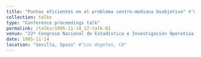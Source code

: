 ```yaml
---
title: "Puntos eficientes en el problema centro-mediana biobjetivo" #"Conference Proceeding talk 3 on Relevant Topic in Your Field"
collection: talks
type: "Conference proceedings talk"
permalink: /talks/1995-11-14_17-talk-01
venue: "22º Congreso Nacional de Estadística e Investigación Operativa (SEIO)" #"Testing Institute of America 2014 Annual Conference"
date: 1995-11-14
location: "Sevilla, Spain" #"Los Angeles, CA"
---
```

